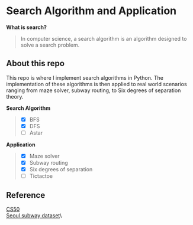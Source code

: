 # Search Algorithm and Application
**What is search?**
> In computer science, a search algorithm is an algorithm designed to solve a search problem.

## About this repo
This repo is where I implement search algorithms in Python.
The implementation of these algorithms is then applied to real world scenarios ranging from maze solver, subway routing, to Six degrees of separation theory.

**Search Algorithm**
> - [x] BFS
> - [x] DFS
> - [ ] Astar

**Application**
> - [x] Maze solver
> - [x] Subway routing
> - [x] Six degrees of separation
> - [ ] Tictactoe


## **Reference**
[CS50](https://pll.harvard.edu/course/cs50s-introduction-artificial-intelligence-python)\
[Seoul subway dataset](https://www.kaggle.com/datasets/ninetyninenewton/seoul-subway-coordinates)\

